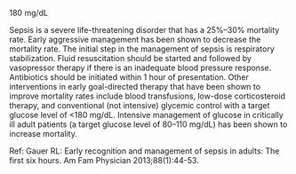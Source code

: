 180 mg/dL

Sepsis is a severe life-threatening disorder that has a 25%–30% mortality rate. Early aggressive management has been shown to decrease the mortality rate. The initial step in the management of sepsis is respiratory stabilization. Fluid resuscitation should be started and followed by vasopressor therapy if there is an inadequate blood pressure response. Antibiotics should be initiated within 1 hour of presentation. Other interventions in early goal-directed therapy that have been shown to improve mortality rates include blood transfusions, low-dose corticosteroid therapy, and conventional (not intensive) glycemic control with a target glucose level of <180 mg/dL. Intensive management of glucose in critically ill adult patients (a target glucose level of 80–110 mg/dL) has been shown to increase mortality.

Ref: Gauer RL: Early recognition and management of sepsis in adults: The first six hours. Am Fam Physician 2013;88(1):44-53.
